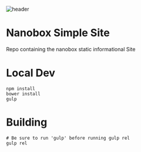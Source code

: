 ![header](http://nano-assets.gopagoda.io/readme-headers/nanobox-front-site.png)

# Nanobox Simple Site
Repo containing the nanobox static informational Site

# Local Dev
```
npm install
bower install
gulp
```

# Building
```
# Be sure to run 'gulp' before running gulp rel
gulp rel
```
